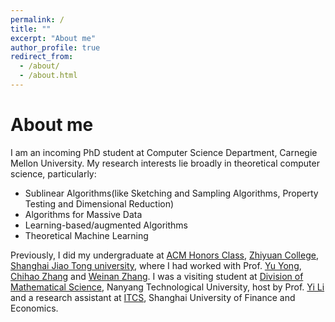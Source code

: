 ```yaml
---
permalink: /
title: ""
excerpt: "About me"
author_profile: true
redirect_from: 
  - /about/
  - /about.html
---
```


# About me

I am an incoming PhD student at Computer Science Department, Carnegie Mellon University. My research interests lie broadly in theoretical computer science, particularly: 
* Sublinear Algorithms(like Sketching and Sampling Algorithms, Property Testing and Dimensional Reduction) 
* Algorithms for Massive Data 
* Learning-based/augmented Algorithms 
* Theoretical Machine Learning

Previously, I did my undergraduate at [ACM Honors Class](https://acm.sjtu.edu.cn/home), [Zhiyuan College](https://zhiyuan.sjtu.edu.cn/), [Shanghai Jiao Tong university](https://en.sjtu.edu.cn/), where I had worked with Prof. [Yu Yong](http://apex.sjtu.edu.cn/members/yyu), [Chihao Zhang](http://chihaozhang.com/) and [Weinan Zhang](http://wnzhang.net/). I was a visiting student at [Division of Mathematical Science](https://www.ntu.edu.sg/spms/about-us/mathematics), Nanyang Technological University, host by Prof. [Yi Li](https://personal.ntu.edu.sg/yili/) and a research assistant at [ITCS](http://itcs.shufe.edu.cn/english/home.aspx), Shanghai University of Finance and Economics.